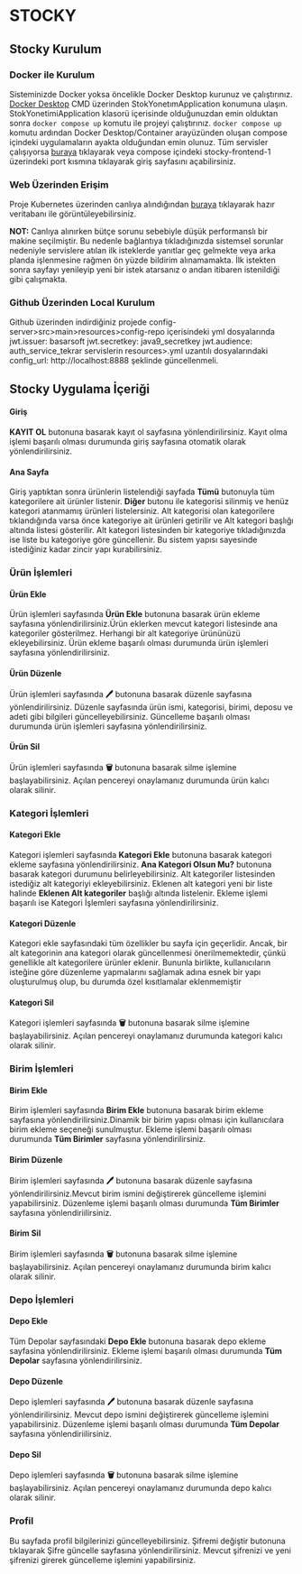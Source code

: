 # STOCKY

## Stocky Kurulum
    
### Docker ile Kurulum

Sisteminizde Docker yoksa öncelikle Docker Desktop kurunuz ve çalıştırınız. [Docker Desktop](https://desktop.docker.com/win/main/amd64/Docker%20Desktop%20Installer.exe?utm_source=docker&utm_medium=webreferral&utm_campaign=dd-smartbutton&utm_location=module)
CMD üzerinden StokYonetımApplication konumuna ulaşın. 
StokYonetimiApplication klasorü içerisinde olduğunuzdan emin olduktan sonra `docker compose up` komutu ile projeyi çalıştırınız.
`docker compose up` komutu ardından Docker Desktop/Container arayüzünden oluşan compose içindeki uygulamaların ayakta olduğundan emin olunuz.
Tüm servisler çalışıyorsa [buraya](http://localhost:8080) tıklayarak veya compose içindeki stocky-frontend-1 üzerindeki port kısmına tıklayarak giriş sayfasını açabilirsiniz.

### Web Üzerinden Erişim

Proje Kubernetes üzerinden canlıya alındığından [buraya](http://34.170.173.228:8080) tıklayarak hazır veritabanı ile görüntüleyebilirsiniz.

**NOT:** Canlıya alınırken bütçe sorunu sebebiyle düşük performanslı bir makine seçilmiştir. Bu nedenle bağlantıya tıkladığınızda sistemsel sorunlar nedeniyle servislere atılan
ilk isteklerde yanıtlar geç gelmekte veya arka planda işlenmesine rağmen ön yüzde bildirim alınamamakta. İlk istekten sonra sayfayı yenileyip yeni bir istek atarsanız o andan 
itibaren istenildiği gibi çalışmakta.

### Github Üzerinden Local Kurulum

Github üzerinden indirdiğiniz projede config-server>src>main>resources>config-repo içerisindeki yml dosyalarında
jwt.issuer: basarsoft
jwt.secretkey: java9_secretkey
jwt.audience: auth_service_tekrar
servislerin resources>.yml uzantılı dosyalarındaki config_url: http://localhost:8888 
şeklinde güncellenmeli. 




## Stocky Uygulama İçeriği

#### Giriş

**KAYIT OL** butonuna basarak kayıt ol sayfasına yönlendirilirsiniz. Kayıt olma işlemi  başarılı olması durumunda giriş sayfasına otomatik olarak
yönlendirilirsiniz.

#### Ana Sayfa

Giriş yaptıktan sonra ürünlerin listelendiği sayfada **Tümü** butonuyla tüm kategorilere ait ürünler listenir. **Diğer** butonu ile kategorisi silinmiş ve henüz
kategori atanmamış ürünleri listelersiniz.
Alt kategorisi olan kategorilere tıklandığında varsa önce kategoriye ait ürünleri getirilir ve Alt kategori başlığı altında listesi gösterilir.
Alt kategori listesinden bir kategoriye tıkladığınızda ise liste bu kategoriye göre güncellenir. Bu sistem yapısı sayesinde istediğiniz kadar
zincir yapı kurabilirsiniz.

### Ürün İşlemleri

#### Ürün Ekle

Ürün işlemleri sayfasında **Ürün Ekle** butonuna basarak ürün ekleme sayfasına yönlendirilirsiniz.Ürün eklerken mevcut kategori listesinde ana kategoriler
gösterilmez. Herhangi bir alt kategoriye ürününüzü ekleyebilirsiniz. Ürün ekleme başarılı olması durumunda ürün işlemleri sayfasına yönlendirilirsiniz.

#### Ürün Düzenle

Ürün işlemleri sayfasında **🖊️** butonuna basarak düzenle sayfasına yönlendirilirsiniz. Düzenle sayfasında ürün ismi, kategorisi, birimi, deposu 
ve adeti gibi bilgileri güncelleyebilirsiniz. Güncelleme başarılı olması durumunda  ürün işlemleri sayfasına yönlendirilirsiniz.

#### Ürün Sil

Ürün işlemleri sayfasında **🗑️** butonuna basarak silme işlemine başlayabilirsiniz. Açılan pencereyi onaylamanız durumunda ürün kalıcı olarak silinir.

### Kategori İşlemleri

#### Kategori Ekle

Kategori işlemleri sayfasında **Kategori Ekle** butonuna basarak kategori ekleme sayfasına yönlendirilirsiniz. **Ana Kategori Olsun Mu?** butonuna basarak 
kategori durumunu belirleyebilirsiniz. Alt kategoriler listesinden istediğiz alt kategoriyi ekleyebilirsiniz. Eklenen alt kategori yeni bir liste halinde
**Eklenen Alt kategoriler** başlığı altında listelenir. Ekleme işlemi başarılı ise Kategori İşlemleri sayfasına yönlendirilirsiniz.

#### Kategori Düzenle

Kategori ekle sayfasındaki tüm özellikler bu sayfa için geçerlidir. Ancak, bir alt kategorinin ana kategori olarak güncellenmesi önerilmemektedir,
çünkü genellikle alt kategorilere ürünler eklenir. Bununla birlikte, kullanıcıların isteğine göre düzenleme yapmalarını sağlamak adına esnek bir yapı 
oluşturulmuş olup, bu durumda özel kısıtlamalar eklenmemiştir

#### Kategori Sil

Kategori işlemleri sayfasında **🗑️** butonuna basarak silme işlemine başlayabilirsiniz. Açılan pencereyi onaylamanız durumunda kategori kalıcı olarak silinir.

### Birim İşlemleri

#### Birim Ekle

Birim işlemleri sayfasında **Birim Ekle** butonuna basarak birim ekleme sayfasına yönlendirilirsiniz.Dinamik bir birim yapısı olması için kullanıcılara birim
ekleme seçeneği sunulmuştur. Ekleme işlemi başarılı olması durumunda **Tüm Birimler** sayfasına yönlendirilirsiniz.

#### Birim Düzenle

Birim işlemleri sayfasında **🖊️** butonuna basarak düzenle sayfasına yönlendirilirsiniz.Mevcut birim ismini değiştirerek güncelleme işlemini yapabilirsiniz.
Düzenleme işlemi başarılı olması durumunda **Tüm Birimler** sayfasına yönlendiriilirsiniz.

#### Birim Sil

Birim işlemleri sayfasında **🗑️** butonuna basarak silme işlemine başlayabilirsiniz. Açılan pencereyi onaylamanız durumunda birim kalıcı olarak silinir.

### Depo İşlemleri

#### Depo Ekle

Tüm Depolar sayfasındaki **Depo Ekle** butonuna basarak depo ekleme sayfasina yönlendirilirsiniz. Ekleme işlemi başarılı olması durumunda **Tüm Depolar** 
sayfasına yönlendirilirsiniz.

#### Depo Düzenle

Depo işlemleri sayfasında **🖊️** butonuna basarak düzenle sayfasına yönlendirilirsiniz. Mevcut depo ismini değiştirerek güncelleme işlemini yapabilirsiniz.
Düzenleme işlemi başarılı olması durumunda **Tüm Depolar** sayfasına yönlendiriilirsiniz.

#### Depo Sil

Depo işlemleri sayfasında **🗑️**  butonuna basarak silme işlemine başlayabilirsiniz. Açılan pencereyi onaylamanız durumunda depo kalıcı olarak silinir.

### Profil

Bu sayfada profil bilgilerinizi güncelleyebilirsiniz. Şifremi değiştir butonuna tıklayarak Şifre güncelle sayfasına yönlendirilirsiniz. Mevcut şifrenizi
ve yeni şifrenizi girerek güncelleme işlemini yapabilirsiniz.